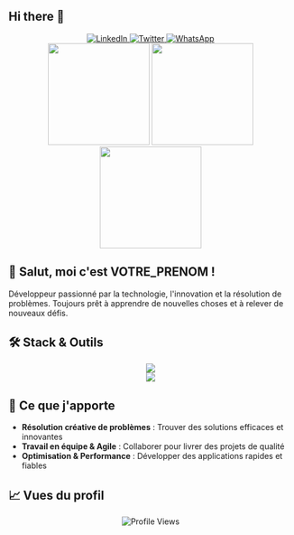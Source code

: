 ## Hi there 👋

<div align="center">
  <a href="https://www.linkedin.com/in/arthur-katumba-7a916b317/">
    <img src="https://img.shields.io/badge/LinkedIn-0077B5?style=for-the-badge&logo=linkedin&logoColor=white" alt="LinkedIn"/>
  </a>
  <a href="https://x.com/votre-twitter">
    <img src="https://img.shields.io/badge/Twitter-1DA1F2?style=for-the-badge&logo=twitter&logoColor=white" alt="Twitter"/>
  </a>
  <a href="https://wa.me/+243972049788?text=Hello">
    <img src="https://img.shields.io/badge/WhatsApp-25D366?style=for-the-badge&logo=whatsapp&logoColor=white" alt="WhatsApp"/>
  </a>
</div>

<div align="center">
  <img height="180em" src="https://github-readme-stats.vercel.app/api?username=Alphonse243&show_icons=true&theme=transparent&hide_border=true&include_all_commits=true&count_private=true" />
  <img height="180em" src="https://github-readme-streak-stats.herokuapp.com/?user=Alphonse243&theme=transparent&hide_border=true" />
  <img height="180em" src="https://github-readme-stats.vercel.app/api/top-langs/?username=Alphonse243&layout=compact&theme=transparent&hide_border=true" />
</div>

## 👋 Salut, moi c'est VOTRE_PRENOM !

Développeur passionné par la technologie, l'innovation et la résolution de problèmes. Toujours prêt à apprendre de nouvelles choses et à relever de nouveaux défis.

## 🛠️ Stack & Outils

<div align="center">
  <img src="https://skillicons.dev/icons?i=php,sql,express,react,nodejs,mysql,mongodb,laravel,tailwind" />
</div>
<div align="center">
  <img src="https://skillicons.dev/icons?i=vscode,docker,git,postman,figma,node,composer,npm" />
</div>

## 🌟 Ce que j'apporte

- **Résolution créative de problèmes** : Trouver des solutions efficaces et innovantes
- **Travail en équipe & Agile** : Collaborer pour livrer des projets de qualité
- **Optimisation & Performance** : Développer des applications rapides et fiables

## 📈 Vues du profil

<div align="center">
  <img src="https://profile-counter.glitch.me/Alphonse243/count.svg" alt="Profile Views" />
</div>


<!--
**Alphonse243/Alphonse243** is a ✨ _special_ ✨ repository because its `README.md` (this file) appears on your GitHub profile.

Here are some ideas to get you started:

- 🔭 I’m currently working on ...
- 🌱 I’m currently learning ...
- 👯 I’m looking to collaborate on ...
- 🤔 I’m looking for help with ...
- 💬 Ask me about ...
- 📫 How to reach me: ...
- 😄 Pronouns: ...
- ⚡ Fun fact: ...
-->

